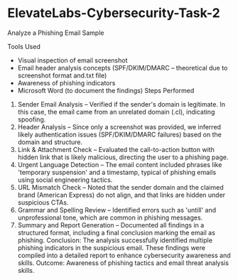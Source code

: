 # ElevateLabs-Cybersecurity-Task-2
Analyze a Phishing Email Sample

Tools Used
- Visual inspection of email screenshot
- Email header analysis concepts (SPF/DKIM/DMARC – theoretical due to screenshot format and.txt file)
- Awareness of phishing indicators
- Microsoft Word (to document the findings)
Steps Performed
1. Sender Email Analysis – Verified if the sender's domain is legitimate. In this case, the email came from an unrelated domain (.cl), indicating spoofing.
2. Header Analysis – Since only a screenshot was provided, we inferred likely authentication issues (SPF/DKIM/DMARC failures) based on the domain and structure.
3. Link & Attachment Check – Evaluated the call-to-action button with hidden link that is likely malicious, directing the user to a phishing page.
4. Urgent Language Detection – The email content included phrases like 'temporary suspension' and a timestamp, typical of phishing emails using social engineering tactics.
5. URL Mismatch Check – Noted that the sender domain and the claimed brand (American Express) do not align, and that links are hidden under suspicious CTAs.
6. Grammar and Spelling Review – Identified errors such as 'untill' and unprofessional tone, which are common in phishing messages.
7. Summary and Report Generation – Documented all findings in a structured format, including a final conclusion marking the email as phishing.
Conclusion: The analysis successfully identified multiple phishing indicators in the suspicious email. These findings were compiled into a detailed report to enhance cybersecurity awareness and skills.
Outcome: Awareness of phishing tactics and email threat analysis skills.
